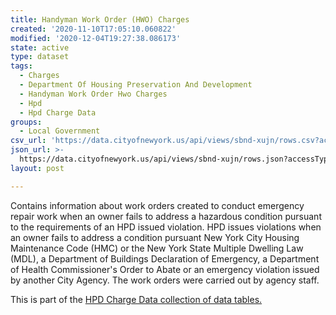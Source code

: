 ```yaml
---
title: Handyman Work Order (HWO) Charges
created: '2020-11-10T17:05:10.060822'
modified: '2020-12-04T19:27:38.086173'
state: active
type: dataset
tags:
  - Charges
  - Department Of Housing Preservation And Development
  - Handyman Work Order Hwo Charges
  - Hpd
  - Hpd Charge Data
groups:
  - Local Government
csv_url: 'https://data.cityofnewyork.us/api/views/sbnd-xujn/rows.csv?accessType=DOWNLOAD'
json_url: >-
  https://data.cityofnewyork.us/api/views/sbnd-xujn/rows.json?accessType=DOWNLOAD
layout: post

---
```

Contains information about work orders created to conduct emergency repair work when an owner fails to address a hazardous condition pursuant to the requirements of an HPD issued violation. HPD issues violations when an owner fails to address a condition pursuant New York City Housing Maintenance Code (HMC) or the New York State Multiple Dwelling Law (MDL), a Department of Buildings Declaration of Emergency, a Department of Health Commissioner's Order to Abate or an emergency violation issued by another City Agency. The work orders were carried out by agency staff.
</p>
This is part of the <a href=https://data.cityofnewyork.us/browse?Data-Collection_Data-Collection=HPD+Charge+Data>HPD Charge Data collection of data tables.</a>
